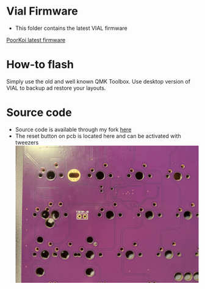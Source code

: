 # Vial Firmware

- This folder contains the latest VIAL firmware

[PoorKoi latest firmware](hlb_poorkoi_vial.bin)

# How-to flash

Simply use the old and well known QMK Toolbox. Use desktop version of VIAL to backup ad restore your layouts.

# Source code

- Source code is available through my fork [here](https://github.com/H3lli0n/vial-qmk/tree/HLB_PoorKoi)
- The reset button on pcb is located here and can be activated with tweezers
![Reset](img/reset.jpg)